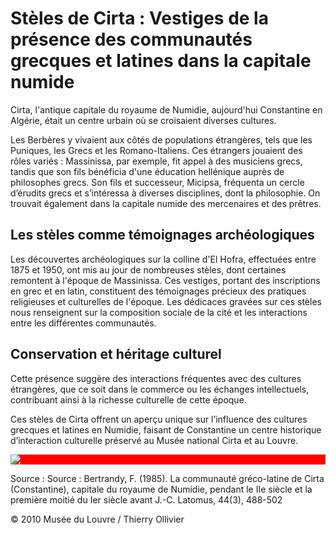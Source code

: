 <h1>Stèles de Cirta : Vestiges de la présence des communautés grecques et latines dans la capitale numide</h1> <p class='fristP'>Cirta, l'antique capitale du royaume de Numidie, aujourd'hui Constantine en Algérie, était un centre urbain où se croisaient diverses cultures.</p> <p>Les Berbères y vivaient aux côtés de populations étrangères, tels que les Puniques, les Grecs et les Romano-Italiens. Ces étrangers jouaient des rôles variés : Massinissa, par exemple, fit appel à des musiciens grecs, tandis que son fils bénéficia d'une éducation hellénique auprès de philosophes grecs. Son fils et successeur, Micipsa, fréquenta un cercle d’érudits grecs et s’intéressa à diverses disciplines, dont la philosophie. On trouvait également dans la capitale numide des mercenaires et des prêtres.</p> <h2>Les stèles comme témoignages archéologiques</h2> <p>Les découvertes archéologiques sur la colline d'El Hofra, effectuées entre 1875 et 1950, ont mis au jour de nombreuses stèles, dont certaines remontent à l'époque de Massinissa. Ces vestiges, portant des inscriptions en grec et en latin, constituent des témoignages précieux des pratiques religieuses et culturelles de l'époque. Les dédicaces gravées sur ces stèles nous renseignent sur la composition sociale de la cité et les interactions entre les différentes communautés.</p> <h2>Conservation et héritage culturel</h2> <p>Cette présence suggère des interactions fréquentes avec des cultures étrangères, que ce soit dans le commerce ou les échanges intellectuels, contribuant ainsi à la richesse culturelle de cette époque.</p> <p>Ces stèles de Cirta offrent un aperçu unique sur l’influence des cultures grecques et latines en Numidie, faisant de Constantine un centre historique d’interaction culturelle préservé au Musée national Cirta et au Louvre.</p> <div class='stele'> <img src='/public/article/Canstantine/stele-cirta.png'> </div> </div><p class='src'> Source : Source : Bertrandy, F. (1985). La communauté gréco-latine de Cirta (Constantine), capitale du royaume de Numidie, pendant le IIe siècle et la première moitié du Ier siècle avant J.-C. Latomus, 44(3), 488-502 </p> <div class='hr-source'> </div><p class='src'> © 2010 Musée du Louvre / Thierry Ollivier</p> <style> .stele{ background :red; width:100%; } .stele img{ width:100%, height: 100%; object-fit:cover; } </style>